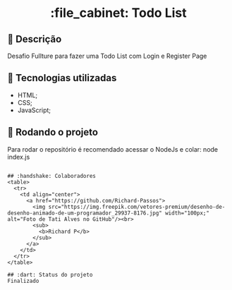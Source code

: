 <h1 align="center">:file_cabinet: Todo List</h1>

## :memo: Descrição
Desafio Fullture para fazer uma Todo List com Login e Register Page

## :wrench: Tecnologias utilizadas
* HTML;
* CSS;
* JavaScript;

## :rocket: Rodando o projeto
Para rodar o repositório é recomendado acessar o NodeJs e colar:
node index.js
```

## :handshake: Colaboradores
<table>
  <tr>
    <td align="center">
      <a href="https://github.com/Richard-Passos">
        <img src="https://img.freepik.com/vetores-premium/desenho-de-desenho-animado-de-um-programador_29937-8176.jpg" width="100px;" alt="Foto de Tati Alves no GitHub"/><br>
        <sub>
          <b>Richard P</b>
        </sub>
      </a>
    </td>
  </tr>
</table>

## :dart: Status do projeto
Finalizado
